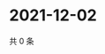 # 2021-12-02

共 0 条

<!-- BEGIN WEIBO -->
<!-- 最后更新时间 Thu Dec 02 2021 05:10:19 GMT+0800 (China Standard Time) -->

<!-- END WEIBO -->
